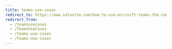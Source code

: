 ```yaml
---
title: teams-use-cases
redirect_to: https://www.salestim.com/how-to-use-microsft-teams-the-complete-list-of-30-use-cases/
redirect_from:
  - /teamsusecases
  - /TeamsUseCases
  - /teams-use-cases
  - /Teams-Use-Cases
---
```

